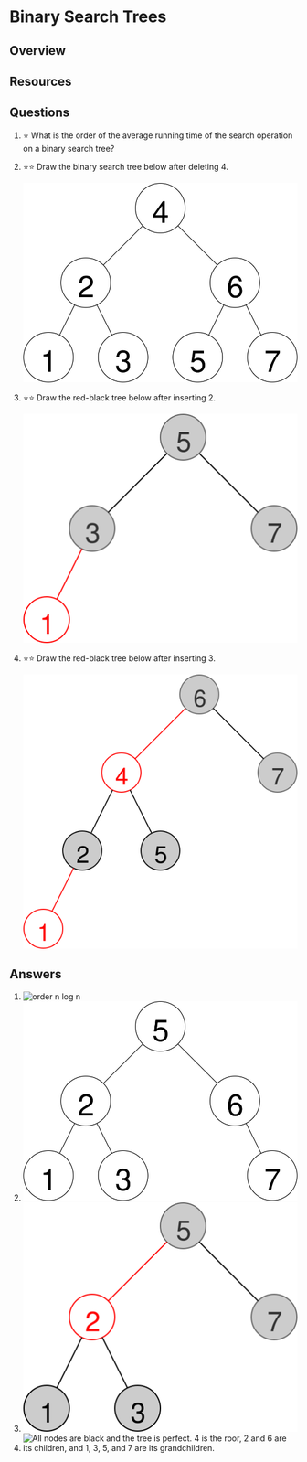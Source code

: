 # Binary Search Trees
## Overview
## Resources
## Questions
1. :star: What is the order of the average running time of the search operation on a binary search tree?
1. :star::star: Draw the binary search tree below after deleting 4.

    ![4 is the root. Its children are 2 and 6. 2's children are 1 and 3. 6's children are 5 and 7.](bst.svg)
1. :star::star: Draw the red-black tree below after inserting 2.

    ![5 is the black root. Its children, both black, are 3 and 7. 3 has a red left child 1.](rbtree.svg)
1. :star::star: Draw the red-black tree below after inserting 3.

    ![6 is the black root. Its children are 4, red, and 7, black. 4's children, both black, are 2 and 5. 2 has a red left child 1.](rbtree2.svg)
## Answers
1. ![order n log n](https://latex.codecogs.com/svg.latex?\Theta(n\log&space;n))
1.
    ![5 is the root. Its children are 2 and 6. 2's children are 1 and 3. 6 has only a right child, 7.](bst_after_deletion.svg)
1.
    ![5 is the black root. Its children are 2, red, and 7, black. 2's children, both black, are 1 and 3.](rbtree_after_deletion.svg)
1.
    ![All nodes are black and the tree is perfect. 4 is the roor, 2 and 6 are its children, and 1, 3, 5, and 7 are its grandchildren.](rbtree2_after_deletion.svg)
